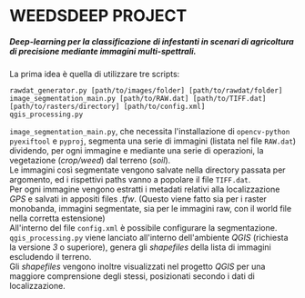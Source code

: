# WEEDSDEEP PROJECT

##### Deep-learning per la classificazione di infestanti in scenari di agricoltura di precisione mediante immagini multi-spettrali.

La prima idea è quella di utilizzare tre scripts:  

```
rawdat_generator.py [path/to/images/folder] [path/to/rawdat/folder]
image_segmentation_main.py [path/to/RAW.dat] [path/to/TIFF.dat] [path/to/rasters/directory] [path/to/config.xml]
qgis_processing.py
```

`image_segmentation_main.py`, che necessita l'installazione di `opencv-python` `pyexiftool` e `pyproj`, segmenta una serie di immagini (listata nel file `RAW.dat`) dividendo, per ogni immagine e mediante una serie di operazioni, la vegetazione (_crop/weed_) dal terreno (_soil_).  
Le immagini così segmentate vengono salvate nella directory passata per argomento, ed i rispettivi paths vanno a popolare il file `TIFF.dat`.  
Per ogni immagine vengono estratti i metadati relativi alla localizzazione _GPS_ e salvati in appositi files _.tfw_.  (Questo viene fatto sia per i raster monobanda, immagini segmentate, sia per le immagini raw, con il world file nella corretta estensione)  
All'interno del file `config.xml` è possibile configurare la segmentazione.  
`qgis_processing.py` viene lanciato all'interno dell'ambiente _QGIS_ (richiesta la versione _3_ o superiore), genera gli _shapefiles_ della lista di immagini escludendo il terreno.  
Gli _shapefiles_ vengono inoltre visualizzati nel progetto _QGIS_ per una maggiore comprensione degli stessi, posizionati secondo i dati di localizzazione.  

